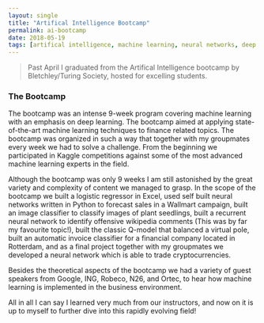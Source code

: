 ```yaml
---
layout: single
title: "Artifical Intelligence Bootcamp"
permalink: ai-bootcamp
date: 2018-05-19
tags: [artifical intelligence, machine learning, neural networks, deep learning, python]
---
```


> Past April I graduated from the Artifical Intelligence bootcamp by Bletchley/Turing Society, hosted for excelling students.


### The Bootcamp
The bootcamp was an intense 9-week program covering machine learning with an emphasis on deep learning.
The bootcamp aimed at applying state-of-the-art machine learning techniques to finance related topics. The bootcamp was organized in such a way that together with my groupmates
every week we had to solve a challenge. From the beginning we participated in Kaggle competitions against some of the most advanced machine learning experts in the field. 


Although the bootcamp was only 9 weeks I am still astonished by the great variety and complexity of content we managed to grasp. In the scope of the bootcamp we built a logistic regressor in Excel, used self built neural networks written in Python to forecast sales in a Wallmart campaign, built an image classifier to classify images of plant seedlings, built a recurrent neural network to identify offensive wikipedia comments (This was by far my favourite topic!), built the classic Q-model that balanced a virtual pole, built an automatic invoice classifier for a financial company located in Rotterdam, and as a final project together with my groupmates we developed a neural network which is able to trade cryptocurrencies. 



Besides the theoretical aspects of the bootcamp we had a variety of guest speakers from Google, ING, Robeco, N26, and Ortec, to hear how machine learning is implemented in the business environment.

All in all I can say I learned very much from our instructors, and now on it is up to myself to further dive into this rapidly evolving field!
